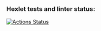 ### Hexlet tests and linter status:
[![Actions Status](https://github.com/scsi9/frontend-project-lvl1/actions/workflows/hexlet-check.yml/badge.svg)](https://github.com/scsi9/frontend-project-lvl1/actions)